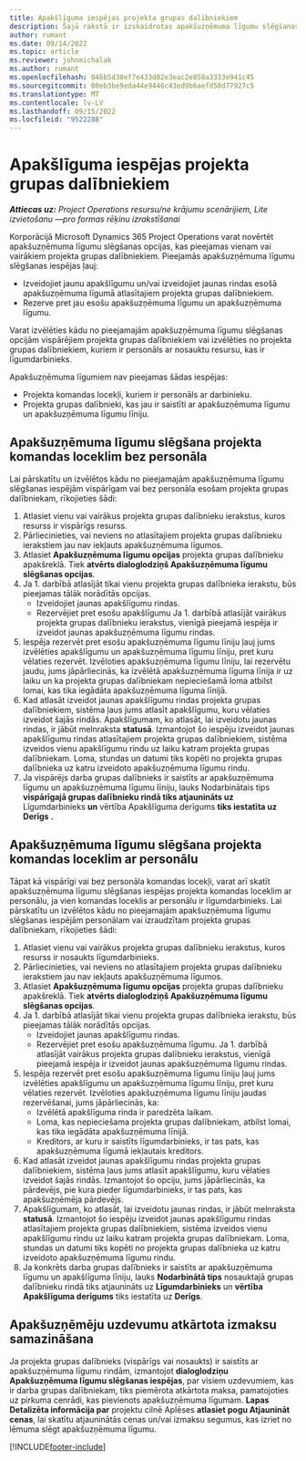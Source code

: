 ```yaml
---
title: Apakšlīguma iespējas projekta grupas dalībniekiem
description: Šajā rakstā ir izskaidrotas apakšuzņēmuma līgumu slēgšanas iespējas projekta grupas dalībniekiem pakalpojumā Microsoft Dynamics 365 Project Operations.
author: rumant
ms.date: 09/14/2022
ms.topic: article
ms.reviewer: johnmichalak
ms.author: rumant
ms.openlocfilehash: 046b5d38ef7e433d02e3eac2e858a3333e941c45
ms.sourcegitcommit: 08eb3be9eda44e9446c43ed9b6aefd58d77927c5
ms.translationtype: MT
ms.contentlocale: lv-LV
ms.lasthandoff: 09/15/2022
ms.locfileid: "9522288"
---
```

# <a name="subcontracting-options-for-project-team-members"></a>Apakšlīguma iespējas projekta grupas dalībniekiem

_**Attiecas uz:** Project Operations resursu/ne krājumu scenārijiem, Lite izvietošanu —pro formas rēķinu izrakstīšanai_

Korporācijā Microsoft Dynamics 365 Project Operations varat novērtēt apakšuzņēmuma līgumu slēgšanas opcijas, kas pieejamas vienam vai vairākiem projekta grupas dalībniekiem. Pieejamās apakšuzņēmuma līgumu slēgšanas iespējas ļauj:

- Izveidojiet jaunu apakšlīgumu un/vai izveidojiet jaunas rindas esošā apakšuzņēmuma līgumā atlasītajiem projekta grupas dalībniekiem. 
- Rezerve pret jau esošu apakšuzņēmuma līgumu un apakšuzņēmuma līgumu. 

Varat izvēlēties kādu no pieejamajām apakšuzņēmuma līgumu slēgšanas opcijām vispārējiem projekta grupas dalībniekiem vai izvēlēties no projekta grupas dalībniekiem, kuriem ir personāls ar nosauktu resursu, kas ir līgumdarbinieks. 

Apakšuzņēmuma līgumiem nav pieejamas šādas iespējas:

- Projekta komandas locekļi, kuriem ir personāls ar darbinieku. 
- Projekta grupas dalībnieki, kas jau ir saistīti ar apakšuzņēmuma līgumu un apakšuzņēmuma līgumu līniju. 

## <a name="subcontracting-an-unstaffed-project-team-member"></a>Apakšuzņēmuma līgumu slēgšana projekta komandas loceklim bez personāla

Lai pārskatītu un izvēlētos kādu no pieejamajām apakšuzņēmuma līgumu slēgšanas iespējām vispārīgam vai bez personāla esošam projekta grupas dalībniekam, rīkojieties šādi:

1. Atlasiet vienu vai vairākus projekta grupas dalībnieku ierakstus, kuros resurss ir vispārīgs resurss.
2. Pārliecinieties, vai neviens no atlasītajiem projekta grupas dalībnieku ierakstiem jau nav iekļauts apakšuzņēmuma līgumos. 
3. Atlasiet **Apakšuzņēmuma līgumu opcijas** projekta grupas dalībnieku apakšreklā. Tiek **atvērts dialoglodziņš Apakšuzņēmuma līgumu slēgšanas opcijas**. 
4. Ja 1. darbībā atlasījāt tikai vienu projekta grupas dalībnieka ierakstu, būs pieejamas tālāk norādītās opcijas.
    - Izveidojiet jaunas apakšlīgumu rindas. 
    - Rezervējiet pret esošu apakšlīgumu Ja 1. darbībā atlasījāt vairākus projekta grupas dalībnieku ierakstus, vienīgā pieejamā iespēja ir izveidot jaunas apakšuzņēmuma līgumu rindas.
5. Iespēja rezervēt pret esošu apakšuzņēmuma līgumu līniju ļauj jums izvēlēties apakšlīgumu un apakšuzņēmuma līgumu līniju, pret kuru vēlaties rezervēt. Izvēloties apakšuzņēmuma līgumu līniju, lai rezervētu jaudu, jums jāpārliecinās, ka izvēlētā apakšuzņēmuma līguma līnija ir uz laiku un ka projekta grupas dalībniekam nepieciešamā loma atbilst lomai, kas tika iegādāta apakšuzņēmuma līguma līnijā.
6. Kad atlasāt izveidot jaunas apakšlīgumu rindas projekta grupas dalībniekiem, sistēma ļaus jums atlasīt apakšlīgumu, kuru vēlaties izveidot šajās rindās. Apakšlīgumam, ko atlasāt, lai izveidotu jaunas rindas, ir jābūt melnraksta **statusā**. Izmantojot šo iespēju izveidot jaunas apakšlīgumu rindas atlasītajiem projekta grupas dalībniekiem, sistēma izveidos vienu apakšlīgumu rindu uz laiku katram projekta grupas dalībniekam. Loma, stundas un datumi tiks kopēti no projekta grupas dalībnieka uz katru izveidoto apakšuzņēmuma līgumu rindu. 
7. Ja vispārējs darba grupas dalībnieks ir saistīts ar apakšuzņēmuma līgumu un apakšuzņēmuma līgumu līniju, lauks Nodarbinātais tips **vispārīgajā grupas dalībnieku rindā tiks atjaunināts uz** Līgumdarbinieks **un** vērtība Apakšlīguma derīgums **tiks iestatīta uz Derīgs** **.**

## <a name="subcontracting-a-staffed-project-team-member"></a>Apakšuzņēmuma līgumu slēgšana projekta komandas loceklim ar personālu

Tāpat kā vispārīgi vai bez personāla komandas locekļi, varat arī skatīt apakšuzņēmuma līgumu slēgšanas iespējas projekta komandas loceklim ar personālu, ja vien komandas loceklis ar personālu ir līgumdarbinieks. Lai pārskatītu un izvēlētos kādu no pieejamajām apakšuzņēmuma līgumu slēgšanas iespējām personālam vai izraudzītam projekta grupas dalībniekam, rīkojieties šādi:

1. Atlasiet vienu vai vairākus projekta grupas dalībnieku ierakstus, kuros resurss ir nosaukts līgumdarbinieks.
2. Pārliecinieties, vai neviens no atlasītajiem projekta grupas dalībnieku ierakstiem jau nav iekļauts apakšuzņēmuma līgumos. 
3. Atlasiet **Apakšuzņēmuma līgumu opcijas** projekta grupas dalībnieku apakšreklā. Tiek **atvērts dialoglodziņš Apakšuzņēmuma līgumu slēgšanas opcijas**. 
4. Ja 1. darbībā atlasījāt tikai vienu projekta grupas dalībnieka ierakstu, būs pieejamas tālāk norādītās opcijas.
      - Izveidojiet jaunas apakšlīgumu rindas.
      - Rezervējiet pret esošu apakšuzņēmuma līgumu.
  Ja 1. darbībā atlasījāt vairākus projekta grupas dalībnieku ierakstus, vienīgā pieejamā iespēja ir izveidot jaunas apakšuzņēmuma līgumu rindas.
5. Iespēja rezervēt pret esošu apakšuzņēmuma līgumu līniju ļauj jums izvēlēties apakšlīgumu un apakšuzņēmuma līgumu līniju, pret kuru vēlaties rezervēt. Izvēloties apakšuzņēmuma līgumu līniju jaudas rezervēšanai, jums jāpārliecinās, ka:
      - Izvēlētā apakšlīguma rinda ir paredzēta laikam. 
      - Loma, kas nepieciešama projekta grupas dalībniekam, atbilst lomai, kas tika iegādāta apakšuzņēmuma līnijā. 
      - Kreditors, ar kuru ir saistīts līgumdarbinieks, ir tas pats, kas apakšuzņēmuma līgumā iekļautais kreditors.
6. Kad atlasāt izveidot jaunas apakšlīgumu rindas projekta grupas dalībniekiem, sistēma ļaus jums atlasīt apakšlīgumu, kuru vēlaties izveidot šajās rindās. Izmantojot šo opciju, jums jāpārliecinās, ka pārdevējs, pie kura pieder līgumdarbinieks, ir tas pats, kas apakšuzņēmēja pārdevējs. 
7. Apakšlīgumam, ko atlasāt, lai izveidotu jaunas rindas, ir jābūt melnraksta **statusā**. Izmantojot šo iespēju izveidot jaunas apakšlīgumu rindas atlasītajiem projekta grupas dalībniekiem, sistēma izveidos vienu apakšlīgumu rindu uz laiku katram projekta grupas dalībniekam. Loma, stundas un datumi tiks kopēti no projekta grupas dalībnieka uz katru izveidoto apakšuzņēmuma līgumu rindu.  
8. Ja konkrēts darba grupas dalībnieks ir saistīts ar apakšuzņēmuma līgumu un apakšlīguma līniju, lauks **Nodarbinātā tips** nosauktajā grupas dalībnieku rindā tiks atjaunināts uz **Līgumdarbinieks** un **vērtība Apakšlīguma derīgums** tiks iestatīta uz **Derīgs**.

## <a name="re-costing-subcontractor-assignments"></a>Apakšuzņēmēju uzdevumu atkārtota izmaksu samazināšana

Ja projekta grupas dalībnieks (vispārīgs vai nosaukts) ir saistīts ar apakšuzņēmuma līgumu rindām, izmantojot **dialoglodziņu Apakšuzņēmuma līgumu slēgšanas iespējas**, par visiem uzdevumiem, kas ir darba grupas dalībniekam, tiks piemērota atkārtota maksa, pamatojoties uz pirkuma cenrādi, kas pievienots apakšuzņēmuma līgumam. **Lapas Detalizēta informācija par** projektu cilnē Aplēses **atlasiet** **pogu Atjaunināt cenas**, lai skatītu atjauninātās cenas un/vai izmaksu segumus, kas izriet no lēmuma slēgt apakšuzņēmuma līgumu.

[!INCLUDE[footer-include](../../includes/footer-banner.md)]
